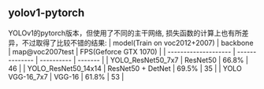 ## yolov1-pytorch
YOLOv1的pytorch版本，但使用了不同的主干网络, 损失函数的计算上也有所差异，不过取得了比较不错的结果:
| model(Train on voc2012+2007)                | backbone | map@voc2007test  | FPS(Geforce GTX 1070)  |
| -------------------- | -------------- | ---------- | -------   |
| YOLO_ResNet50_7x7  |   ResNet50        | 66.8%      |  46   |
| YOLO_ResNet50_14x14  |   ResNet50 + DetNet        | 69.5%      |  35   |
| YOLO VGG-16_7x7  |   VGG-16        | 61.8%      |  53   |

